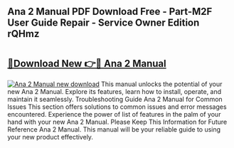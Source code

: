 ## Ana 2 Manual PDF Download Free - Part-M2F User Guide Repair - Service Owner Edition rQHmz

# <h2><a href="http://cf22379.oget.top/?id=Ana+2+Manual">🔗Download New 👉🔴 Ana 2 Manual</a></h2>

[![Ana 2 Manual new download](https://i.imgur.com/5g1atiW.png)](http://cf22379.oget.top/?id=Ana+2+Manual)
This manual unlocks the potential of your new Ana 2 Manual. Explore its features, learn how to install, operate, and maintain it seamlessly. Troubleshooting Guide Ana 2 Manual for Common Issues This section offers solutions to common issues and error messages encountered. Experience the power of list of features in the palm of your hand with your new Ana 2 Manual. Please Keep This Information for Future Reference Ana 2 Manual. This manual will be your reliable guide to using your new product effectively.

